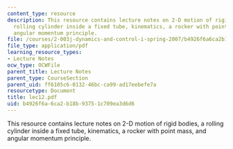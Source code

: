 ```yaml
---
content_type: resource
description: This resource contains lecture notes on 2-D motion of rigid bodies, a
  rolling cylinder inside a fixed tube, kinematics, a rocker with point mass, and
  angular momentum principle.
file: /courses/2-003j-dynamics-and-control-i-spring-2007/b4926f6a6ca2b18b93751c709ea3d6d6_lec12.pdf
file_type: application/pdf
learning_resource_types:
- Lecture Notes
ocw_type: OCWFile
parent_title: Lecture Notes
parent_type: CourseSection
parent_uid: ff6105c6-0132-46bc-ca99-ad17eebefe7a
resourcetype: Document
title: lec12.pdf
uid: b4926f6a-6ca2-b18b-9375-1c709ea3d6d6
---
```

This resource contains lecture notes on 2-D motion of rigid bodies, a rolling cylinder inside a fixed tube, kinematics, a rocker with point mass, and angular momentum principle.

